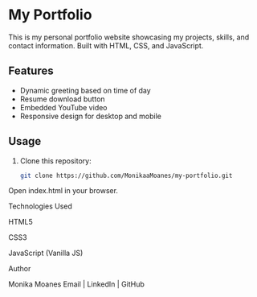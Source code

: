 # My Portfolio

This is my personal portfolio website showcasing my projects, skills, and contact information. Built with HTML, CSS, and JavaScript.

## Features
- Dynamic greeting based on time of day
- Resume download button
- Embedded YouTube video
- Responsive design for desktop and mobile

## Usage
1. Clone this repository:
   ```bash
   git clone https://github.com/MonikaaMoanes/my-portfolio.git
Open index.html in your browser.

Technologies Used

HTML5

CSS3

JavaScript (Vanilla JS)

Author

Monika Moanes
Email
 | LinkedIn
 | GitHub
